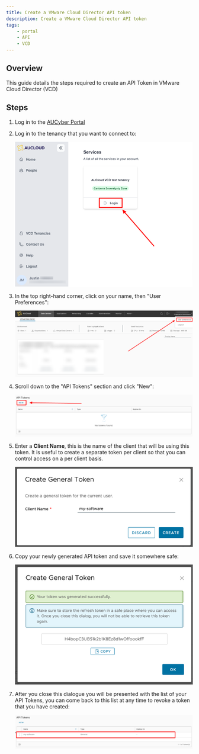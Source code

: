 ```yaml
---
title: Create a VMware Cloud Director API token
description: Create a VMware Cloud Director API token
tags:
    - portal
    - API
    - VCD
---
```


## Overview

This guide details the steps required to create an API Token in VMware Cloud Director (VCD)

## Steps

1. Log in to the [AUCyber Portal](https://app.aucloud.com.au)
1. Log in to the tenancy that you want to connect to:

    <!-- TODO: FIX THIS -->
    ![tenancy-login](./assets/new-portal/product-instance-login.png)

1. In the top right-hand corner, click on your name, then "User Preferences":

    ![user-preferences](./assets/new-portal/user-preferences.png)

1. Scroll down to the "API Tokens" section and click "New":

    ![new-token](./assets/new-portal/new-token.png)

1. Enter a **Client Name**, this is the name of the client that will be using this token.  It is useful to create a separate token per client so that you can control access on a per client basis. 

    ![token-form](./assets/new-portal/token-form.png)

1. Copy your newly generated API token and save it somewhere safe:

    ![new-token](./assets/new-portal/generated-token.png)

1. After you close this dialogue you will be presented with the list of your API Tokens, you can come back to this list at any time to revoke a token that you have created:

    ![view-tokens](./assets/new-portal/view-tokens.png)

